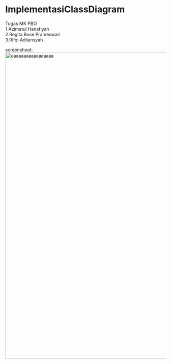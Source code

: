 # ImplementasiClassDiagram
Tugas MK PBO <br />
1.Azimatul Hanafiyah <br />
2.Regita Rose Prameswari <br />
3.Rifqi Adliansyah

screenshoot:
<img width="960" alt="aaaaaaaaaaaaaaaaa" src="https://user-images.githubusercontent.com/89617795/133992804-c57224ba-859c-4dda-b9fb-797735e1a467.png">
